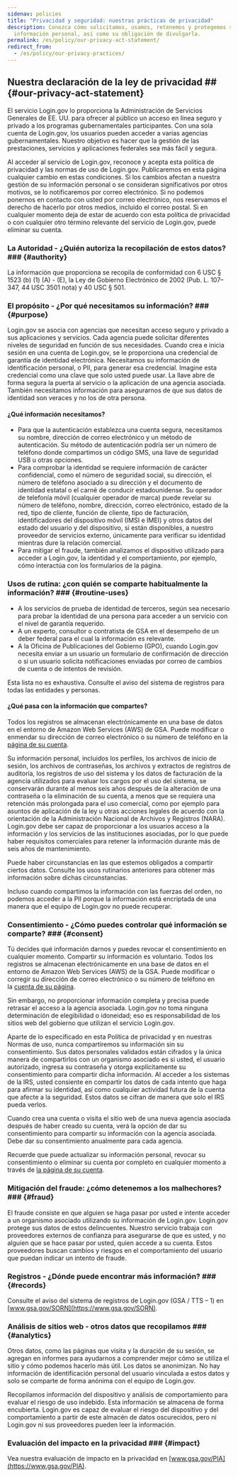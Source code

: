```yaml
---
sidenav: policies
title: "Privacidad y seguridad: nuestras prácticas de privacidad"
description: Conozca cómo solicitamos, usamos, retenemos y protegemos su
  información personal, así como su obligación de divulgarla.
permalink: /es/policy/our-privacy-act-statement/
redirect_from:
  - /es/policy/our-privacy-practices/
---
```

## Nuestra declaración de la ley de privacidad ## {#our-privacy-act-statement}

El servicio Login.gov lo proporciona la Administración de Servicios Generales de EE. UU. para ofrecer al público un acceso en línea seguro y privado a los programas gubernamentales participantes. Con una sola cuenta de Login.gov, los usuarios pueden acceder a varias agencias gubernamentales. Nuestro objetivo es hacer que la gestión de las prestaciones, servicios y aplicaciones federales sea más fácil y segura.

Al acceder al servicio de Login.gov, reconoce y acepta esta política de privacidad y las normas de uso de Login.gov. Publicaremos en esta página cualquier cambio en estas condiciones. Si los cambios afectan a nuestra gestión de su información personal o se consideran significativos por otros motivos, se lo notificaremos por correo electrónico. Si no podemos ponernos en contacto con usted por correo electrónico, nos reservamos el derecho de hacerlo por otros medios, incluido el correo postal. Si en cualquier momento deja de estar de acuerdo con esta política de privacidad o con cualquier otro término relevante del servicio de Login.gov, puede eliminar su cuenta.

### La Autoridad - ¿Quién autoriza la recopilación de estos datos? ### {#authority}

La información que proporciona se recopila de conformidad con 6 USC § 1523 (b) (1) (A) - (E), la Ley de Gobierno Electrónico de 2002 (Pub. L. 107–347, 44 USC 3501 nota) y 40 USC § 501.

### El propósito - ¿Por qué necesitamos su información? ### {#purpose}

Login.gov se asocia con agencias que necesitan acceso seguro y privado a sus aplicaciones y servicios. Cada agencia puede solicitar diferentes niveles de seguridad en función de sus necesidades. Cuando crea e inicia sesión en una cuenta de Login.gov, se le proporciona una credencial de garantía de identidad electrónica. Necesitamos su información de identificación personal, o PII, para generar esa credencial. Imagine esta credencial como una clave que solo usted puede usar. La llave abre de forma segura la puerta al servicio o la aplicación de una agencia asociada. También necesitamos información para asegurarnos de que sus datos de identidad son veraces y no los de otra persona.

#### ¿Qué información necesitamos?

* Para que la autenticación establezca una cuenta segura, necesitamos su nombre, dirección de correo electrónico y un método de autenticación. Su método de autenticación podría ser un número de teléfono donde compartimos un código SMS, una llave de seguridad USB u otras opciones.
* Para comprobar la identidad se requiere información de carácter confidencial, como el número de seguridad social, su dirección, el número de teléfono asociado a su dirección y el documento de identidad estatal o el carné de conducir estadounidense. Su operador de telefonía móvil (cualquier operador de marca) puede revelar su número de teléfono, nombre, dirección, correo electrónico, estado de la red, tipo de cliente, función de cliente, tipo de facturación, identificadores del dispositivo móvil (IMSI e IMEI) y otros datos del estado del usuario y del dispositivo, si están disponibles, a nuestro proveedor de servicios externo, únicamente para verificar su identidad mientras dure la relación comercial.
* Para mitigar el fraude, también analizamos el dispositivo utilizado para acceder a Login.gov, la identidad y el comportamiento, por ejemplo, cómo interactúa con los formularios de la página.

### Usos de rutina: ¿con quién se comparte habitualmente la información? ### {#routine-uses}

* A los servicios de prueba de identidad de terceros, según sea necesario para probar la identidad de una persona para acceder a un servicio con el nivel de garantía requerido.
* A un experto, consultor o contratista de GSA en el desempeño de un deber federal para el cual la información es relevante.
* A la Oficina de Publicaciones del Gobierno (GPO), cuando Login.gov necesita enviar a un usuario un formulario de confirmación de dirección o si un usuario solicita notificaciones enviadas por correo de cambios de cuenta o de intentos de revisión.

Esta lista no es exhaustiva. Consulte el aviso del sistema de registros para todas las entidades y personas.

#### ¿Qué pasa con la información que compartes?

Todos los registros se almacenan electrónicamente en una base de datos en el entorno de Amazon Web Services (AWS) de GSA. Puede modificar o enmendar su dirección de correo electrónico o su número de teléfono en la [página de su cuenta](https://secure.login.gov/account).

Su información personal, incluidos los perfiles, los archivos de inicio de sesión, los archivos de contraseñas, los archivos y extractos de registros de auditoría, los registros de uso del sistema y los datos de facturación de la agencia utilizados para evaluar los cargos por el uso del sistema, se conservarán durante al menos seis años después de la alteración de una contraseña o la eliminación de su cuenta, a menos que se requiera una retención más prolongada para el uso comercial, como por ejemplo para asuntos de aplicación de la ley u otras acciones legales de acuerdo con la orientación de la Administración Nacional de Archivos y Registros (NARA). Login.gov debe ser capaz de proporcionar a los usuarios acceso a la información y los servicios de las instituciones asociadas, por lo que puede haber requisitos comerciales para retener la información durante más de seis años de mantenimiento.

Puede haber circunstancias en las que estemos obligados a compartir ciertos datos. Consulte los usos rutinarios anteriores para obtener más información sobre dichas circunstancias.

Incluso cuando compartimos la información con las fuerzas del orden, no podemos acceder a la PII porque la información está encriptada de una manera que el equipo de Login.gov no puede recuperar.

### Consentimiento - ¿Cómo puedes controlar qué información se comparte? ### {#consent}

Tú decides qué información darnos y puedes revocar el consentimiento en cualquier momento. Compartir su información es voluntario. Todos los registros se almacenan electrónicamente en una base de datos en el entorno de Amazon Web Services (AWS) de la GSA. Puede modificar o corregir su dirección de correo electrónico o su número de teléfono en la [cuenta de su página](https://secure.login.gov/account).

Sin embargo, no proporcionar información completa y precisa puede retrasar el acceso a la agencia asociada. Login.gov no toma ninguna determinación de elegibilidad o idoneidad; eso es responsabilidad de los sitios web del gobierno que utilizan el servicio Login.gov.

Aparte de lo especificado en esta Política de privacidad y en nuestras Normas de uso, nunca compartiremos su información sin su consentimiento. Sus datos personales validados están cifrados y la única manera de compartirlos con un organismo asociado es si usted, el usuario autorizado, ingresa su contraseña y otorga explícitamente su consentimiento para compartir dicha información. Al acceder a los sistemas de la IRS, usted consiente en compartir los datos de cada intento que haga para afirmar su identidad, así como cualquier actividad futura de la cuenta que afecte a la seguridad. Estos datos se cifran de manera que solo el IRS pueda verlos.

Cuando crea una cuenta o visita el sitio web de una nueva agencia asociada después de haber creado su cuenta, verá la opción de dar su consentimiento para compartir su información con la agencia asociada. Debe dar su consentimiento anualmente para cada agencia.

Recuerde que puede actualizar su información personal, revocar su consentimiento o eliminar su cuenta por completo en cualquier momento a través de [la página de su cuenta](https://secure.login.gov/account).

### Mitigación del fraude: ¿cómo detenemos a los malhechores? ### {#fraud}

El fraude consiste en que alguien se haga pasar por usted e intente acceder a un organismo asociado utilizando su información de Login.gov. Login.gov protege sus datos de estos delincuentes. Nuestro servicio trabaja con proveedores externos de confianza para asegurarse de que es usted, y no alguien que se hace pasar por usted, quien accede a su cuenta. Estos proveedores buscan cambios y riesgos en el comportamiento del usuario que puedan indicar un intento de fraude.

### Registros - ¿Dónde puede encontrar más información? ### {#records}

Consulte el aviso del sistema de registros de Login.gov (GSA / TTS – 1) en [www.gsa.gov/SORN](https://www.gsa.gov/SORN).

### Análisis de sitios web - otros datos que recopilamos ### {#analytics}

Otros datos, como las páginas que visita y la duración de su sesión, se agregan en informes para ayudarnos a comprender mejor cómo se utiliza el sitio y cómo podemos hacerlo más útil. Los datos se anonimizan. No hay información de identificación personal del usuario vinculada a estos datos y solo se comparte de forma anónima con el equipo de Login.gov.

Recopilamos información del dispositivo y análisis de comportamiento para evaluar el riesgo de uso indebido. Esta información se almacena de forma encubierta. Login.gov es capaz de evaluar el riesgo del dispositivo y del comportamiento a partir de este almacén de datos oscurecidos, pero ni Login.gov ni sus proveedores pueden leer la información.

### Evaluación del impacto en la privacidad ### {#impact}

Vea nuestra evaluación de impacto en la privacidad en [www.gsa.gov/PIA](https://www.gsa.gov/PIA).